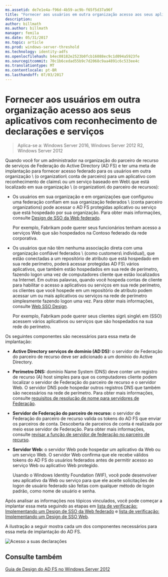 ```yaml
---
ms.assetid: de7e1e4a-f96d-4b59-ac9b-f65f5d37a96f
title: "Fornecer aos usuários em outra organização acesso aos seus aplicativos com reconhecimento de declarações e serviços"
description: 
author: billmath
ms.author: billmath
manager: femila
ms.date: 05/31/2017
ms.topic: article
ms.prod: windows-server-threshold
ms.technology: identity-adfs
ms.openlocfilehash: b4ec08182e2523b0fcb16088ec9c1d094a5923fe
ms.sourcegitcommit: 70c1b6cedad55b9c7d2068c9aa4891c6c533ee4c
ms.translationtype: MT
ms.contentlocale: pt-BR
ms.lasthandoff: 07/03/2017
---
```

# <a name="provide-users-in-another-organization-access-to-your-claims-aware-applications-and-services"></a>Fornecer aos usuários em outra organização acesso aos seus aplicativos com reconhecimento de declarações e serviços

>Aplica-se a: Windows Server 2016, Windows Server 2012 R2, Windows Server 2012

Quando você for um administrador na organização do parceiro de recurso de serviços de Federação do Active Directory \(AD FS\) e ter uma meta de implantação para fornecer acesso federado para os usuários em outra organização \ (o organization\ conta de parceiro) para um aplicativo com reconhecimento de claims\ ou um serviço baseado em Web\ que está localizado em sua organização \ (o organization\ do parceiro de recursos):  
  
-   Os usuários em sua organização e em organizações que configurou uma federação confiam em sua organização federados \ (conta parceiro organizations\) pode acessar o AD FS protegidas aplicativo ou serviço que está hospedado por sua organização. Para obter mais informações, consulte [Design de SSO da Web federado](Federated-Web-SSO-Design.md).  
  
    Por exemplo, Fabrikam pode querer seus funcionários tenham acesso a serviços Web que são hospedados na Contoso federado da rede corporativa.  
  
-   Os usuários que não têm nenhuma associação direta com uma organização confiável federados \ (como customers\ individual), que estão conectadas a um repositório de atributo que está hospedado em sua rede perímetro, poderá acessar protegidas AD FS\ vários aplicativos, que também estão hospedados em sua rede de perímetro, fazendo logon uma vez de computadores cliente que estão localizados na Internet. Em outras palavras, quando você hospeda contas de cliente para habilitar o acesso a aplicativos ou serviços em sua rede perímetro, os clientes que você hospede em um repositório de atributo podem acessar um ou mais aplicativos ou serviços na rede de perímetro simplesmente fazendo logon uma vez. Para obter mais informações, consulte [Web SSO Design](Web-SSO-Design.md).  
  
    Por exemplo, Fabrikam pode querer seus clientes sign\ single\ em \(SSO\) acessem vários aplicativos ou serviços que são hospedados na sua rede do perímetro.  
  
Os seguintes componentes são necessários para essa meta de implantação:  
  
-   **Active Directory serviços de domínio \(AD DS\):** o servidor de Federação do parceiro de recurso deve ser adicionado a um domínio do Active Directory.  
  
-   **Perímetro DNS:** domínio Name System \(DNS\) deve conter um registro de recurso \(A\) host simples para que os computadores cliente podem localizar o servidor de Federação do parceiro de recurso e o servidor Web. O servidor DNS pode hospedar outros registros DNS que também são necessários na rede de perímetro. Para obter mais informações, consulte [requisitos de resolução de nome para servidores de Federação](Name-Resolution-Requirements-for-Federation-Servers.md).  
  
-   **Servidor de Federação do parceiro de recurso:** o servidor de Federação do parceiro de recurso valida os tokens do AD FS que enviar os parceiros de conta. Descoberta de parceiros de conta é realizada por meio esse servidor de Federação. Para obter mais informações, consulte [revisar a função de servidor de federação no parceiro de recurso](Review-the-Role-of-the-Federation-Server-in-the-Resource-Partner.md).  
  
-   **Servidor Web:** o servidor Web pode hospedar um aplicativo da Web ou um serviço Web. O servidor Web confirma que ele recebe válidos tokens do AD FS do usuários federados antes de permitir acesso ao serviço Web ou aplicativo Web protegido.  
  
    Usando o Windows Identity Foundation \(WIF\), você pode desenvolver seu aplicativo da Web ou serviço para que ele aceite solicitações de logon de usuário federado são feitas com qualquer método de logon padrão, como nome de usuário e senha.  
  
Após analisar as informações nos tópicos vinculados, você pode começar a implantar essa meta seguindo as etapas em [lista de verificação: Implementando um Design de SSO da Web federado](../../ad-fs/deployment/Checklist--Implementing-a-Federated-Web-SSO-Design.md) e [lista de verificação: Implementando um Design de SSO Web](../../ad-fs/deployment/Checklist--Implementing-a-Web-SSO-Design.md).  
  
A ilustração a seguir mostra cada um dos componentes necessários para essa meta de implantação do AD FS.  
  
![Acesso a suas declarações](media/75358b16-2a6f-4e16-9cc4-b0e614480305.gif)  
  
## <a name="see-also"></a>Consulte também
[Guia de Design do AD FS no Windows Server 2012](AD-FS-Design-Guide-in-Windows-Server-2012.md)
